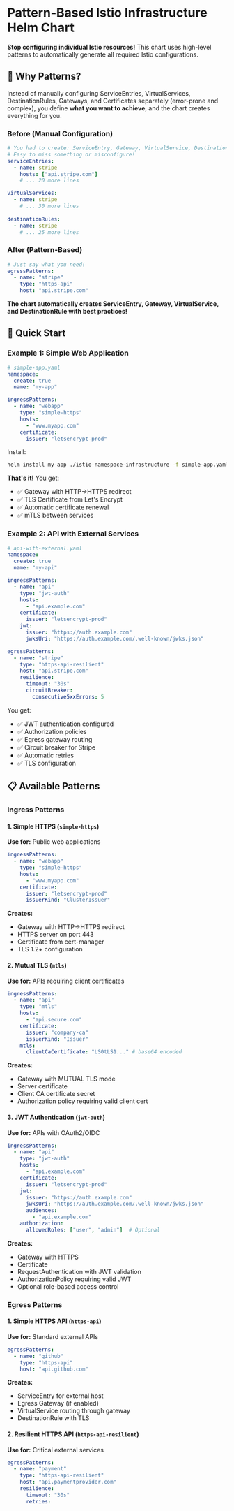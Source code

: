 # Pattern-Based Istio Infrastructure Helm Chart

**Stop configuring individual Istio resources!** This chart uses high-level patterns to automatically generate all required Istio configurations.

## 🎯 Why Patterns?

Instead of manually configuring ServiceEntries, VirtualServices, DestinationRules, Gateways, and Certificates separately (error-prone and complex), you define **what you want to achieve**, and the chart creates everything for you.

### Before (Manual Configuration)
```yaml
# You had to create: ServiceEntry, Gateway, VirtualService, DestinationRule...
# Easy to miss something or misconfigure!
serviceEntries:
  - name: stripe
    hosts: ["api.stripe.com"]
    # ... 20 more lines

virtualServices:
  - name: stripe
    # ... 30 more lines
    
destinationRules:
  - name: stripe
    # ... 25 more lines
```

### After (Pattern-Based)
```yaml
# Just say what you need!
egressPatterns:
  - name: "stripe"
    type: "https-api"
    host: "api.stripe.com"
```

**The chart automatically creates ServiceEntry, Gateway, VirtualService, and DestinationRule with best practices!**

## 🚀 Quick Start

### Example 1: Simple Web Application

```yaml
# simple-app.yaml
namespace:
  create: true
  name: "my-app"

ingressPatterns:
  - name: "webapp"
    type: "simple-https"
    hosts:
      - "www.myapp.com"
    certificate:
      issuer: "letsencrypt-prod"
```

Install:
```bash
helm install my-app ./istio-namespace-infrastructure -f simple-app.yaml
```

**That's it!** You get:
- ✅ Gateway with HTTP→HTTPS redirect
- ✅ TLS Certificate from Let's Encrypt
- ✅ Automatic certificate renewal
- ✅ mTLS between services

### Example 2: API with External Services

```yaml
# api-with-external.yaml
namespace:
  create: true
  name: "my-api"

ingressPatterns:
  - name: "api"
    type: "jwt-auth"
    hosts:
      - "api.example.com"
    certificate:
      issuer: "letsencrypt-prod"
    jwt:
      issuer: "https://auth.example.com"
      jwksUri: "https://auth.example.com/.well-known/jwks.json"

egressPatterns:
  - name: "stripe"
    type: "https-api-resilient"
    host: "api.stripe.com"
    resilience:
      timeout: "30s"
      circuitBreaker:
        consecutive5xxErrors: 5
```

You get:
- ✅ JWT authentication configured
- ✅ Authorization policies
- ✅ Egress gateway routing
- ✅ Circuit breaker for Stripe
- ✅ Automatic retries
- ✅ TLS configuration

## 📋 Available Patterns

### Ingress Patterns

#### 1. Simple HTTPS (`simple-https`)
**Use for:** Public web applications

```yaml
ingressPatterns:
  - name: "webapp"
    type: "simple-https"
    hosts:
      - "www.myapp.com"
    certificate:
      issuer: "letsencrypt-prod"
      issuerKind: "ClusterIssuer"
```

**Creates:**
- Gateway with HTTP→HTTPS redirect
- HTTPS server on port 443
- Certificate from cert-manager
- TLS 1.2+ configuration

#### 2. Mutual TLS (`mtls`)
**Use for:** APIs requiring client certificates

```yaml
ingressPatterns:
  - name: "api"
    type: "mtls"
    hosts:
      - "api.secure.com"
    certificate:
      issuer: "company-ca"
      issuerKind: "Issuer"
    mtls:
      clientCaCertificate: "LS0tLS1..." # base64 encoded
```

**Creates:**
- Gateway with MUTUAL TLS mode
- Server certificate
- Client CA certificate secret
- Authorization policy requiring valid client cert

#### 3. JWT Authentication (`jwt-auth`)
**Use for:** APIs with OAuth2/OIDC

```yaml
ingressPatterns:
  - name: "api"
    type: "jwt-auth"
    hosts:
      - "api.example.com"
    certificate:
      issuer: "letsencrypt-prod"
    jwt:
      issuer: "https://auth.example.com"
      jwksUri: "https://auth.example.com/.well-known/jwks.json"
      audiences:
        - "api.example.com"
    authorization:
      allowedRoles: ["user", "admin"]  # Optional
```

**Creates:**
- Gateway with HTTPS
- Certificate
- RequestAuthentication with JWT validation
- AuthorizationPolicy requiring valid JWT
- Optional role-based access control

### Egress Patterns

#### 1. Simple HTTPS API (`https-api`)
**Use for:** Standard external APIs

```yaml
egressPatterns:
  - name: "github"
    type: "https-api"
    host: "api.github.com"
```

**Creates:**
- ServiceEntry for external host
- Egress Gateway (if enabled)
- VirtualService routing through gateway
- DestinationRule with TLS

#### 2. Resilient HTTPS API (`https-api-resilient`)
**Use for:** Critical external services

```yaml
egressPatterns:
  - name: "payment"
    type: "https-api-resilient"
    host: "api.paymentprovider.com"
    resilience:
      timeout: "30s"
      retries: